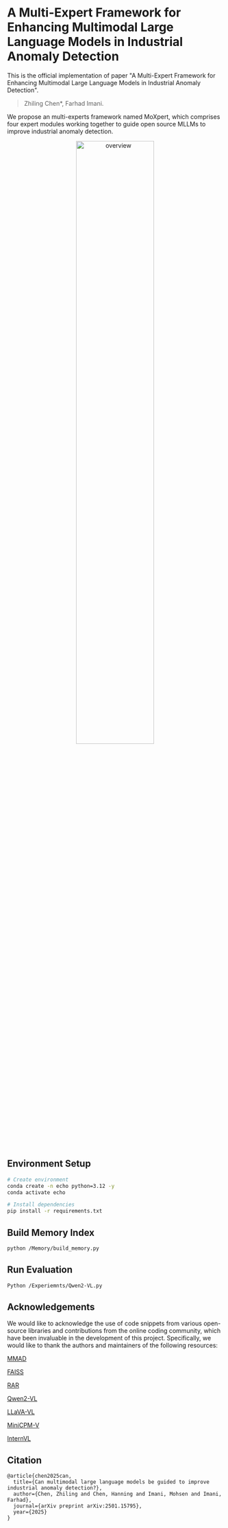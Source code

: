 # A Multi-Expert Framework for Enhancing Multimodal Large Language Models in Industrial Anomaly Detection

This is the official implementation of paper "A Multi-Expert Framework for Enhancing Multimodal Large Language Models in Industrial Anomaly Detection".

> Zhiling Chen*, Farhad Imani.

We propose an multi-experts framework named MoXpert, which comprises four expert modules working together to guide open source MLLMs to improve industrial anomaly detection.

<p align="center" width="60%">
<a ><img src="Figures\introduction.png" alt="overview" style="width: 60%; min-width: 300px; display: block; margin: auto;"></a>
</p>



## Environment Setup ##

```bash
# Create environment
conda create -n echo python=3.12 -y
conda activate echo

# Install dependencies
pip install -r requirements.txt
```

## Build Memory Index ##

```bash
python /Memory/build_memory.py
```


## Run Evaluation ##

```bash
Python /Experiemnts/Qwen2-VL.py
```


## Acknowledgements ##
We would like to acknowledge the use of code snippets from various open-source libraries and contributions from the online coding community, which have been invaluable in the development of this project. Specifically, we would like to thank the authors and maintainers of the following resources:

[MMAD](https://github.com/jam-cc/MMAD)

[FAISS](https://github.com/facebookresearch/faiss)

[RAR](https://github.com/Liuziyu77/RAR)

[Qwen2-VL](https://github.com/QwenLM/Qwen2-VL)

[LLaVA-VL](https://github.com/LLaVA-VL)

[MiniCPM-V](https://github.com/OpenBMB/MiniCPM-V)

[InternVL](https://github.com/OpenGVLab/InternVL)


## Citation
```
@article{chen2025can,
  title={Can multimodal large language models be guided to improve industrial anomaly detection?},
  author={Chen, Zhiling and Chen, Hanning and Imani, Mohsen and Imani, Farhad},
  journal={arXiv preprint arXiv:2501.15795},
  year={2025}
}
```
